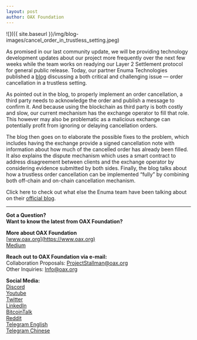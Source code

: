 ```yaml
---
layout: post
author: OAX Foundation
---
```

![]({{ site.baseurl }}/img/blog-images/cancel_order_in_trustless_setting.jpeg)

As promised in our last community update, we will be providing technology development updates about our project more frequently over the next few weeks while the team works on readying our Layer 2 Settlement protocol for general public release. Today, our partner Enuma Technologies published a [blog](https://blog.enuma.io/update/2019/07/02/order-cancellation.html) discussing a both critical and challenging issue — order cancellation in a trustless setting.

As pointed out in the blog, to properly implement an order cancellation, a third party needs to acknowledge the order and publish a message to confirm it. And because using the blockchain as third party is both costly and slow, our current mechanism has the exchange operator to fill that role. This however may also be problematic as a malicious exchange can potentially profit from ignoring or delaying cancellation orders.

The blog then goes on to elaborate the possible fixes to the problem, which includes having the exchange provide a signed cancellation note with information about how much of the cancelled order has already been filled. It also explains the dispute mechanism which uses a smart contract to address disagreement between clients and the exchange operator by considering evidence submitted by both sides. Finally, the blog talks about how a trustless order cancellation can be implemented “fully” by combining both off-chain and on-chain cancellation mechanism.

Click here to check out what else the Enuma team have been talking about on their [official blog](https://blog.enuma.io/).

---

**Got a Question?**  
**Want to know the latest from OAX Foundation?**  

**More about OAX Foundation**  
[www.oax.org](https://www.oax.org)  
[Medium](https://medium.com/@OAX_Foundation)  

**Reach out to OAX Foundation via e-mail:**  
Collaboration Proposals: [ProjectStallman@oax.org](mailto:ProjectStallman@oax.org)  
Other Inquiries: [Info@oax.org](mailto:Info@oax.org)  

**Social Media:**  
[Discord](https://discordapp.com/invite/ZH5YHkb)  
[Youtube](https://bit.ly/2Bvsk73)  
[Twitter](https://twitter.com/OAX_Foundation)  
[LinkedIn](https://www.linkedin.com/company/oax-foundation/)  
[BitcoinTalk](http://bitcointalk.org/index.php?topic=1943946)  
[Reddit](https://www.reddit.com/r/OpenANX/)  
[Telegram English](https://t.me/openanxteam)  
[Telegram Chinese](https://t.me/oax_cn)  